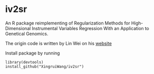# iv2sr

An R package reimplementing of Regularization Methods for High-Dimensional Instrumental Variables Regression With an Application to Genetical Genomics.

The origin code is written by Lin Wei on his [website](https://www.math.pku.edu.cn/teachers/linw/software.html)

Install package by running
```{R}
library(devtools)
install_github("XingruiWang/iv2sr")
```
